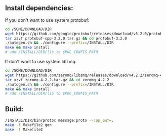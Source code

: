 

## Install dependencies:

If you don't want to use system protobuf:
```bash
cd /SOME/DOWNLOAD/DIR
wget https://github.com/google/protobuf/releases/download/v3.2.0/protobuf-cpp-3.2.0.tar.gz
tar xzvf protobuf-cpp-3.2.0.tar.gz && cd protobuf-3.2.0
./autogen.sh && ./configure --prefix=/INSTALL/DIR
make && make install
# add /INSTALL/DIR/lib to $PKG_CONFIG_PATH
```

If don't want to use system libzmq:
```bash
cd /SOME/DOWNLOAD/DIR
wget https://github.com/zeromq/libzmq/releases/download/v4.2.2/zeromq-4.2.2.tar.gz
tar xzvf zeromq-4.2.2.tar.gz && cd zeromq-4.2.2
./autogen.sh && ./configure --prefix=/INSTALL/DIR
make && make install
# add /INSTALL/DIR/lib to $PKG_CONFIG_PATH
```

## Build:
```bash
/INSTALL/DIR/bin/protoc message.proto --cpp_out=.
make -f Makefile2 gen
make -f Makefile2
```
